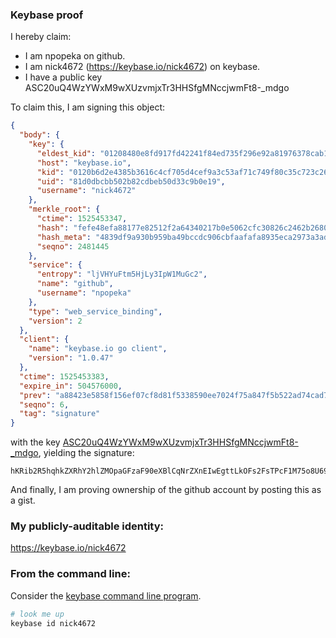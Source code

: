 ### Keybase proof

I hereby claim:

  * I am npopeka on github.
  * I am nick4672 (https://keybase.io/nick4672) on keybase.
  * I have a public key ASC20uQ4WzYWxM9wXUzvmjxTr3HHSfgMNccjwmFt8-_mdgo

To claim this, I am signing this object:

```json
{
  "body": {
    "key": {
      "eldest_kid": "01208480e8fd917fd42241f84ed735f296e92a81976378cab1d39567e9c657a82f010a",
      "host": "keybase.io",
      "kid": "0120b6d2e4385b3616c4cf705d4cef9a3c53af71c749f80c35c723c2616df3efe6760a",
      "uid": "81d0dbcbb502b82cdbeb50d33c9b0e19",
      "username": "nick4672"
    },
    "merkle_root": {
      "ctime": 1525453347,
      "hash": "fefe48efa88177e82512f2a64340217b0e5062cfc30826c2462b268009ba4f4f955060711a8bc3d7616b20fe02566cb3c51f6fb18a8628b2a00ab0c23dfeed18",
      "hash_meta": "4839df9a930b959ba49bccdc906cbfaafafa8935eca2973a3adc614a13a610ce",
      "seqno": 2481445
    },
    "service": {
      "entropy": "ljVHYuFtm5HjLy3IpW1MuGc2",
      "name": "github",
      "username": "npopeka"
    },
    "type": "web_service_binding",
    "version": 2
  },
  "client": {
    "name": "keybase.io go client",
    "version": "1.0.47"
  },
  "ctime": 1525453383,
  "expire_in": 504576000,
  "prev": "a88423e5858f156ef07cf8d81f5338590ee7024f75a847f5b522ad74cad72bfd",
  "seqno": 6,
  "tag": "signature"
}
```

with the key [ASC20uQ4WzYWxM9wXUzvmjxTr3HHSfgMNccjwmFt8-_mdgo](https://keybase.io/nick4672), yielding the signature:

```
hKRib2R5hqhkZXRhY2hlZMOpaGFzaF90eXBlCqNrZXnEIwEgttLkOFs2FsTPcF1M75o8U69xx0n4DDXHI8JhbfPv5nYKp3BheWxvYWTESpcCBsQgqIQj5YWPFW7wfPjYH1M4WQ7nAk91qEf1tSKtdMrXK/3EINgecScfF6DG/DVBfZArVccND5j/yamuKgPmbMf7vOoEAgHCo3NpZ8RAaH91bPNH07v3AITVyr7/LzlZCSZxAS4zEuVeJSn6dqCnTZeaKWUJnp7HHqqVYDg0nSaTfFHGw1HXESb6OhviDahzaWdfdHlwZSCkaGFzaIKkdHlwZQildmFsdWXEIBK6S3+EqDQjcrHMafqQyJAIcLxo6a8XNu37bc5kllaMo3RhZ80CAqd2ZXJzaW9uAQ==

```

And finally, I am proving ownership of the github account by posting this as a gist.

### My publicly-auditable identity:

https://keybase.io/nick4672

### From the command line:

Consider the [keybase command line program](https://keybase.io/download).

```bash
# look me up
keybase id nick4672
```
